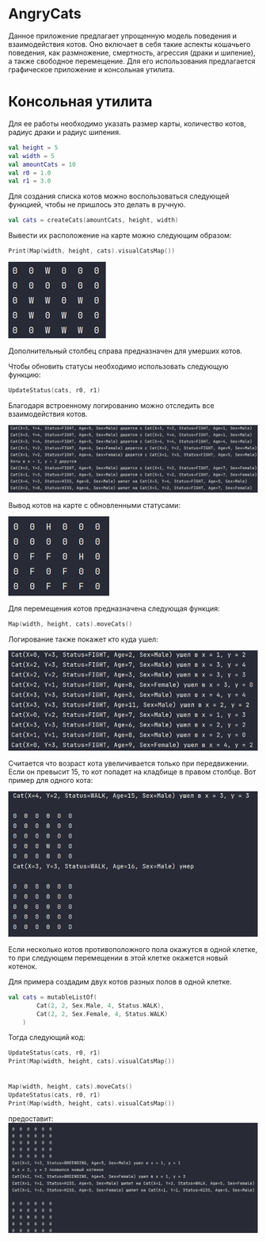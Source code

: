 # AngryCats

Данное приложение предлагает упрощенную модель поведения и взаимодействия котов.
Оно включает в себя такие аспекты кошачьего поведения, как размножение, смертность, 
агрессия (драки и шипение), а также свободное перемещение.
Для его использования предлагается графическое приложение и консольная утилита.

# Консольная утилита

Для ее работы необходимо указать размер карты, количество котов, радиус драки и радиус шипения.

``` kotlin
val height = 5
val width = 5
val amountCats = 10
val r0 = 1.0
val r1 = 3.0
```

Для создания списка котов можно воспользоваться следующей функцией, чтобы не пришлось это делать в ручную.
``` kotlin
val cats = createCats(amountCats, height, width)
```

Вывести их расположение на карте можно следующим образом:
``` kotlin
Print(Map(width, height, cats).visualCatsMap())
```

![img_1.png](image/img_1.png)

Дополнительный столбец справа предназначен для умерших котов.

Чтобы обновить статусы необходимо использовать следующую функцию:
``` kotlin
UpdateStatus(cats, r0, r1)
```
Благодаря встроенному логированию можно отследить все взаимодействия котов.

![img_2.png](image/img_2.png)

Вывод котов на карте с обновленными статусами:

![img_3.png](image/img_3.png)

Для перемещения котов предназначена следующая функция:

```kotlin
Map(width, height, cats).moveCats()
```

Логирование также покажет кто куда ушел:

![img_4.png](image/img_4.png)

Считается что возраст кота увеличивается только при передвижении.
Если он превысит 15, то кот попадет на кладбище в правом столбце.
Вот пример для одного кота:

![img_5.png](image/img_5.png)

Если несколько котов противоположного пола окажутся в одной клетке, то при следующем перемещении в этой клетке окажется новый котенок.

Для примера создадим двух котов разных полов в одной клетке.
```kotlin
val cats = mutableListOf(
        Cat(2, 2, Sex.Male, 4, Status.WALK),
        Cat(2, 2, Sex.Female, 4, Status.WALK)
    )
```

Тогда следующий код:
```kotlin
UpdateStatus(cats, r0, r1)
Print(Map(width, height, cats).visualCatsMap())


Map(width, height, cats).moveCats()
UpdateStatus(cats, r0, r1)
Print(Map(width, height, cats).visualCatsMap())
```
предоставит:
![img_6.png](image/img_6.png)
